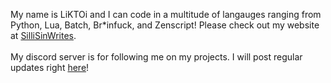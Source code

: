 My name is LiKTOi and I can code in a multitude of langauges ranging from Python, Lua, Batch, Br\*infuck, and Zenscript! Please check out my website at [SilliSinWrites](https://sillisin.wordpress.com).\
\
My discord server is for following me on my projects. I will post regular updates right [here](https://discord.gg/V5wEFXfsgA)!
<!---
LiKTOi1029/LiKTOi1029 is a ✨ special ✨ repository because its `README.md` (this file) appears on your GitHub profile.
You can click the Preview link to take a look at your changes.
--->
